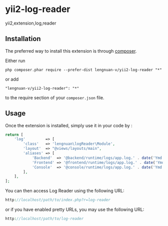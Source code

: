 yii2-log-reader
===============
yii2,extension,log,reader

Installation
------------

The preferred way to install this extension is through [composer](http://getcomposer.org/download/).

Either run

```
php composer.phar require --prefer-dist lengnuan-v/yii2-log-reader "*"
```

or add

```
"lengnuan-v/yii2-log-reader": "*"
```

to the require section of your `composer.json` file.


Usage
-----

Once the extension is installed, simply use it in your code by  :

```php
return [
    'log'         => [
        'class'   => 'lengnuan\logReader\Module',
        'layout'  => "@views/layouts/main",
        'aliases' => [
            'Backend'  => '@backend/runtime/logs/app.log.' . date('Ymd'),
            'Frontend' => '@frontend/runtime/logs/app.log.' . date('Ymd'),
            'Console'  => '@console/runtime/logs/app.log.' . date('Ymd'),
        ],
    ],
];
```

You can then access Log Reader using the following URL:

```php
http://localhost/path/to/index.php?r=log-reader
```

or if you have enabled pretty URLs, you may use the following URL:

```php
http://localhost/path/to/log-reader
```
